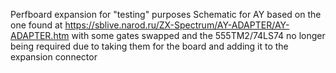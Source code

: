 Perfboard expansion for "testing" purposes
Schematic for AY based on the one found at https://sblive.narod.ru/ZX-Spectrum/AY-ADAPTER/AY-ADAPTER.htm with some gates swapped and the 555TM2/74LS74 no longer being required due to taking them for the board and adding it to the expansion connector

